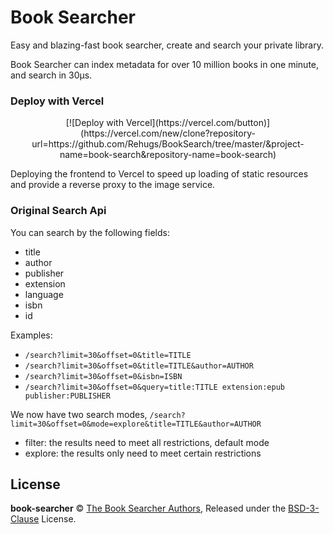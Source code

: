 # Book Searcher

Easy and blazing-fast book searcher, create and search your private library.

Book Searcher can index metadata for over 10 million books in one minute, and search in 30µs.

### Deploy with Vercel

<div align="center">[![Deploy with Vercel](https://vercel.com/button)](https://vercel.com/new/clone?repository-url=https://github.com/Rehugs/BookSearch/tree/master/&project-name=book-search&repository-name=book-search)</div>

Deploying the frontend to Vercel to speed up loading of static resources and provide a reverse proxy to the image service.

### Original Search Api

You can search by the following fields:

- title
- author
- publisher
- extension
- language
- isbn
- id

Examples:

- `/search?limit=30&offset=0&title=TITLE`
- `/search?limit=30&offset=0&title=TITLE&author=AUTHOR`
- `/search?limit=30&offset=0&isbn=ISBN`
- `/search?limit=30&offset=0&query=title:TITLE extension:epub publisher:PUBLISHER`

We now have two search modes, `/search?limit=30&offset=0&mode=explore&title=TITLE&author=AUTHOR`

- filter: the results need to meet all restrictions, default mode
- explore: the results only need to meet certain restrictions

## License

**book-searcher** © [The Book Searcher Authors](https://github.com/book-searcher-org/book-searcher/graphs/contributors), Released under the [BSD-3-Clause](./LICENSE) License.
